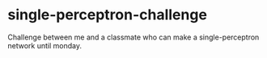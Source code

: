 # single-perceptron-challenge
Challenge between me and a classmate who can make a single-perceptron network until monday. 
